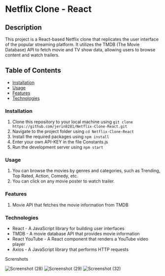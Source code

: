 # Netflix Clone - React


## Description

This project is a React-based Netflix clone that replicates the user interface of the popular streaming platform. It utilizes the TMDB (The Movie Database) API to fetch movie and TV show data, allowing users to browse content and watch trailers.

## Table of Contents

- [Installation](#installation)
- [Usage](#usage)
- [Features](#features)
- [Technologies](#Technologies)



### Installation
1. Clone this repository to your local machine using `git clone https://github.com/jerin8281/Netflix-Clone-React.git`
2. Navigate to the project folder using `cd Netflix-Clone-React`
3. Install the required packages using `npm install`
4. Enter your own API-KEY in the file Constants.js
5. Run the development server using `npm start`

### Usage
1. You can browse the movies by genres and categories, such as Trending, Top Rated, Action, Comedy, etc.
2. You can click on any movie poster to watch trailer.

### Features
1. Movie API that fetches the movie information from TMDB

### Technologies
- React - A JavaScript library for building user interfaces
- TMDB - A movie database API that provides movie information
- React YouTube - A React component that renders a YouTube video player
- Axios - A JavaScript library that performs HTTP requests


Screnshots

![Screenshot (28)](https://github.com/jerin8281/Netflix-Clone-React/assets/143702561/800da2e4-3e13-4b6e-8be0-cc3c8b226d33)
![Screenshot (29)](https://github.com/jerin8281/Netflix-Clone-React/assets/143702561/8bcbe574-0552-4544-ad97-098a0891a9b9)
![Screenshot (32)](https://github.com/jerin8281/Netflix-Clone-React/assets/143702561/029c3e6b-f177-4f55-8fc8-a0756b8f1e44)





